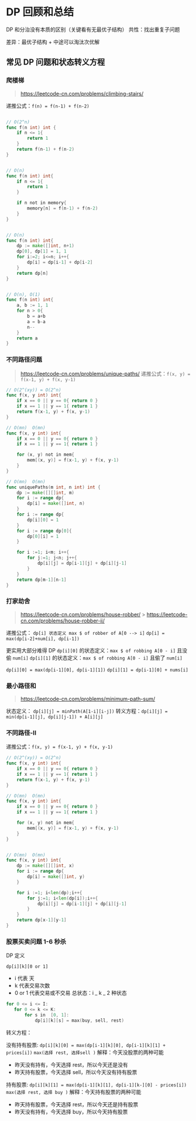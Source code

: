 # DP 回顾和总结

DP 和分治没有本质的区别（关键看有无最优子结构）
共性：找出重复子问题

差异：最优子结构 + 中途可以淘汰次优解

## 常见 DP 问题和状态转义方程

### 爬楼梯

> https://leetcode-cn.com/problems/climbing-stairs/

递推公式：`f(n) = f(n-1) + f(n-2)`

```go

// O(2^n)
func f(n int) int {
	if n <= 1{
		return 1
	}
	return f(n-1) + f(n-2)
}


// O(n)
func f(n int) int{
	if n <= 1{
		return 1
	}

	if n not in memory{
		memory[n] = f(n-1) + f(n-2)
	}
}


// O(n)
func f(n int) int{
	dp := make([]int, n+1)
	dp[0], dp[1] = 1, 1
	for i:=2; i<=n; i++{
		dp[i] = dp[i-1] + dp[i-2]
	}
	return dp[n]
}


// O(n), O(1)
func f(n int) int{
	a, b := 1, 1
	for n > 0{
		b = a+b
		a = b-a
		n--
	}
	return a
}
```

### 不同路径问题

> https://leetcode-cn.com/problems/unique-paths/
> 递推公式：`f(x, y) = f(x-1, y) + f(x, y-1)`

```go
// O(2^(xy)) = O(2^n)
func f(x, y int) int{
	if x == 0 || y == 0{ return 0 }
	if x == 1 || y == 1{ return 1 }
	return f(x-1, y) + f(x, y-1)
}

// O(mn)  O(mn)
func f(x, y int) int{
	if x == 0 || y == 0{ return 0 }
	if x == 1 || y == 1{ return 1 }

	for (x, y) not in mem{
		mem[(x, y)] = f(x-1, y) + f(x, y-1)
	}
}

// O(mn)  O(mn)
func uniquePaths(m int, n int) int {
    dp := make([][]int, m)
    for i := range dp{
        dp[i] = make([]int, n)
    }
    for i := range dp{
        dp[i][0] = 1
    }
    for i := range dp[0]{
        dp[0][i] = 1
    }

    for i :=1; i<m; i++{
        for j:=1; j<n; j++{
            dp[i][j] = dp[i-1][j] + dp[i][j-1]
        }
    }
    return dp[m-1][n-1]
}

```

### 打家劫舍

> https://leetcode-cn.com/problems/house-robber/ > https://leetcode-cn.com/problems/house-robber-ii/

递推公式：
`dp[i] 状态定义 max $ of robber of A[0 --> i]`
`dp[i] = max(dp[i-2]+num[i], dp[i-1])`

更实用大部分难得 DP
`dp[i][0]` 的状态定义：`max $ of robbing A[0 - i]` 且没偷 `num[i]`
`dp[i][1]` 的状态定义：`max $ of robbing A[0 - i]` 且偷了 `num[i]`

`dp[i][0] = max(dp[i-1][0], dp[i-1][1])`
`dp[i][1] = dp[i-1][0] + nums[i]`

### 最小路径和

> https://leetcode-cn.com/problems/minimum-path-sum/

状态定义： `dp[i][j] = minPath(A[1-i][i-j])`
转义方程：`dp[i][j] = min(dp[i-1][j], dp[i][j-1]) + A[i][j]`

### 不同路径-II

递推公式：`f(x, y) = f(x-1, y) + f(x, y-1)`

```go
// O(2^(xy)) = O(2^n)
func f(x, y int) int{
	if x == 0 || y == 0{ return 0 }
	if x == 1 || y == 1{ return 1 }
	return f(x-1, y) + f(x, y-1)
}

// O(mn)  O(mn)
func f(x, y int) int{
	if x == 0 || y == 0{ return 0 }
	if x == 1 || y == 1{ return 1 }

	for (x, y) not in mem{
		mem[(x, y)] = f(x-1, y) + f(x, y-1)
	}
}


// O(mn)  O(mn)
func f(x, y int) int{
	dp := make([][]int, x)
	for i := range dp{
		dp[i] = make([]int, y)
	}

	for i :=1; i<len(dp);i++{
		for j:=1; i<len(dp[i]);i++{
			dp[i][j] = dp[i-1][j] + dp[i][j-1]
		}
	}
	return dp[x-1][y-1]
}
```

### 股票买卖问题 1-6 秒杀

DP 定义

`dp[i][k][0 or 1]`

- i 代表 天
- k 代表交易次数
- 0 or 1 代表交易或不交易
  总状态：i _ k _ 2 种状态

```go
for 0 <= i <= I:
   for 0 <= k <= K:
       for s in  [0, 1]:
           dp[i][k][s] = max(buy, sell, rest)
```

转义方程：

没有持有股票:
`dp[i][k][0] = max(dp[i-1][k][0], dp[i-1][k][1] + prices[i])`
`max(选择 rest, 选择sell )`
解释：今天没股票的两种可能

- 昨天没有持有，今天选择 rest，所以今天还是没有
- 昨天持有股票，今天选择 sell，所以今天没有持有股票

持有股票:
`dp[i][k][1] = max(dp[i-1][k][1], dp[i-1][k-][0] - prices[i])`
`max(选择 rest, 选择 buy )`
解释：今天持有股票的两种可能

- 昨天持有股票，今天选择 rest，所以今天还是持有股票
- 昨天没有持有，今天选择 buy，所以今天持有股票
